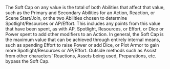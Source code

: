 The Soft Cap on any value is the total of both Abilities that affect that value, such as the Primary and Secondary Abilities for an Action, Reaction, or Scene Start/Join, or the two Abilities chosen to determine Spotlight/Resources or AP/Effort. This includes any points from this value that have been spent, as with AP, Spotlight, Resources, or Effort, or Dice or Power spent to add other modifiers to an Action.
In general, the Soft Cap is the maximum value that can be achieved through entirely internal means, such as spending Effort to raise Power or add Dice, or Plot Armor to gain more Spotlight/Resources or AP/Effort. Outside methods such as Assist from other characters' Reactions, Assets being used, Preparations, etc. bypass the Soft Cap.
